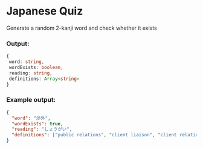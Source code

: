 # Japanese Quiz

Generate a random 2-kanji word and check whether it exists

### Output:

```typescript
{
 word: string,
 wordExists: boolean,
 reading: string,
 definitions: Array<string>
}
```

### Example output:

```json
{
  "word": "渉外",
  "wordExists": true,
  "reading": "しょうがい",
  "definitions": ["public relations", "client liaison", "client relations"]
}
```
